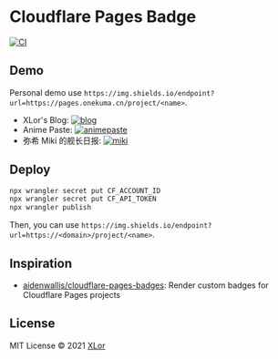 # Cloudflare Pages Badge

[![CI](https://github.com/yjl9903/CloudflarePagesBadge/actions/workflows/ci.yml/badge.svg)](https://github.com/yjl9903/CloudflarePagesBadge/actions/workflows/ci.yml)

## Demo

Personal demo use `https://img.shields.io/endpoint?url=https://pages.onekuma.cn/project/<name>`.

+ XLor's Blog: [![blog](https://img.shields.io/endpoint?url=https://pages.onekuma.cn/project/xlor)](https://xlor.cn)
+ Anime Paste: [![animepaste](https://img.shields.io/endpoint?url=https://pages.onekuma.cn/project/animepaste)](https://anime.xlorpaste.cn)
+ 弥希 Miki 的舰长日报: [![miki](https://img.shields.io/endpoint?url=https://pages.onekuma.cn/project/miki)](https://miki.xlor.cn/)

## Deploy

```bash
npx wrangler secret put CF_ACCOUNT_ID
npx wrangler secret put CF_API_TOKEN
npx wrangler publish
```

Then, you can use `https://img.shields.io/endpoint?url=https://<domain>/project/<name>`.

## Inspiration

+ [aidenwallis/cloudflare-pages-badges](https://github.com/aidenwallis/cloudflare-pages-badges): Render custom badges for Cloudflare Pages projects

## License

MIT License © 2021 [XLor](https://github.com/yjl9903)
